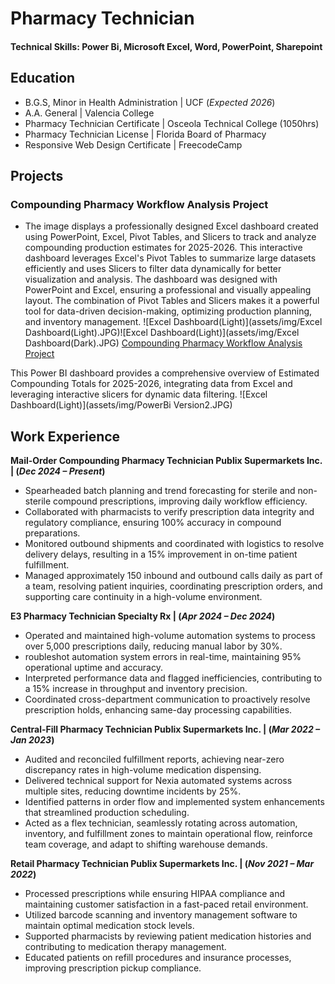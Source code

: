 # Pharmacy Technician

#### Technical Skills: Power Bi, Microsoft Excel, Word, PowerPoint, Sharepoint
## Education
+ B.G.S, Minor in Health Administration | UCF (_Expected 2026_)
+ A.A. General                          | Valencia College
+ Pharmacy Technician Certificate | Osceola Technical College (1050hrs)
+ Pharmacy Technician License | Florida Board of Pharmacy				       		
+ Responsive Web Design Certificate     | FreecodeCamp

## Projects
### Compounding Pharmacy Workflow Analysis Project
- The image displays a professionally designed Excel dashboard created using PowerPoint, Excel, Pivot Tables, and Slicers to track and analyze compounding production estimates for 2025-2026. This interactive dashboard leverages Excel's Pivot Tables to summarize large datasets efficiently and uses Slicers to filter data dynamically for better visualization and analysis. The dashboard was designed with PowerPoint and Excel, ensuring a professional and visually appealing layout. The combination of Pivot Tables and Slicers makes it a powerful tool for data-driven decision-making, optimizing production planning, and inventory management.
![Excel Dashboard(Light)](assets/img/Excel Dashboard(Light).JPG)![Excel Dashboard(Light)](assets/img/Excel Dashboard(Dark).JPG)
[Compounding Pharmacy Workflow Analysis Project](https://github.com/ElishaMendez/Compounding-Pharmacy-Workflow-Analysis-Project)

This Power BI dashboard provides a comprehensive overview of Estimated Compounding Totals for 2025-2026, integrating data from Excel and leveraging interactive slicers for dynamic data filtering.
![Excel Dashboard(Light)](assets/img/PowerBi Version2.JPG)

## Work Experience
**Mail-Order Compounding Pharmacy Technician Publix Supermarkets Inc. | (_Dec 2024 – Present_)**
- Spearheaded batch planning and trend forecasting for sterile and non-sterile compound prescriptions, improving daily workflow efficiency.
- Collaborated with pharmacists to verify prescription data integrity and regulatory compliance, ensuring 100% accuracy in compound preparations.
- Monitored outbound shipments and coordinated with logistics to resolve delivery delays, resulting in a 15% improvement in on-time patient fulfillment.
- Managed approximately 150 inbound and outbound calls daily as part of a team, resolving patient inquiries, coordinating prescription orders, and supporting care continuity in a high-volume environment.

**E3 Pharmacy Technician Specialty Rx | (_Apr 2024 – Dec 2024_)**
- Operated and maintained high-volume automation systems to process over 5,000 prescriptions daily, reducing manual labor by 30%.
- roubleshot automation system errors in real-time, maintaining 95% operational uptime and accuracy.
- Interpreted performance data and flagged inefficiencies, contributing to a 15% increase in throughput and inventory precision.
- Coordinated cross-department communication to proactively resolve prescription holds, enhancing same-day processing capabilities.

**Central-Fill Pharmacy Technician Publix Supermarkets Inc. | (_Mar 2022 – Jan 2023_)**
- Audited and reconciled fulfillment reports, achieving near-zero discrepancy rates in high-volume medication dispensing.
- Delivered technical support for Nexia automated systems across multiple sites, reducing downtime incidents by 25%.
- Identified patterns in order flow and implemented system enhancements that streamlined production scheduling.
- Acted as a flex technician, seamlessly rotating across automation, inventory, and fulfillment zones to maintain operational flow, reinforce team coverage, and adapt to shifting warehouse demands.

**Retail Pharmacy Technician Publix Supermarkets Inc. | (_Nov 2021 – Mar 2022_)**
- Processed prescriptions while ensuring HIPAA compliance and maintaining customer satisfaction in a fast-paced retail environment.
- Utilized barcode scanning and inventory management software to maintain optimal medication stock levels.
- Supported pharmacists by reviewing patient medication histories and contributing to medication therapy management.
- Educated patients on refill procedures and insurance processes, improving prescription pickup compliance.



